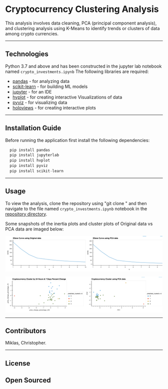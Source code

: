 # Cryptocurrency Clustering Analysis

This analysis involves data cleaning, PCA (principal component analysis), and clustering analysis using K-Means to identify trends or clusters of data among crypto currencies. 


---

## Technologies

Python 3.7 and above and has been constructed in the jupyter lab notebook named ```crypto_investments.ipynb```
The following libraries are required:

- [pandas](https://pypi.org/project/pandas/) - for analyzing data
- [scikit-learn](https://pypi.org/project/scikit-learn/) - for building ML models
- [jupyter](https://pypi.org/project/jupyter/) - for an IDE
- [hvplot](https://pypi.org/project/hvplot/) - for creating interactive Visualizations of data
- [pyviz](https://pypi.org/project/pyviz/) - for visualizing data
- [holoviews](https://pypi.org/project/holoviews/) - for creating interactive plots

---

## Installation Guide

Before running the application first install the following dependencies:

```python
  pip install pandas
  pip install jupyterlab 
  pip install hvplot
  pip install pyviz
  pip install scikit-learn

```
---

## Usage
To view the analysis, clone the repository using "git clone <link>" and then navigate to the file named ```crypto_investments.ipynb``` notebook in the [repository directory](https://github.com/mightymiklas/KNN_PCA_Your_Crypto).

Some snapshots of the inertia plots and cluster plots of Original data vs PCA data are imaged below:

![inertia plots](https://github.com/Summi-Khanna/Challenge-10/blob/main/Images/elbow_curve.png)  


![cluster plots](https://github.com/Summi-Khanna/Challenge-10/blob/main/Images/cluster_plot.png) 
 

---

## Contributors
 
Miklas, Christopher.   

---

## License


Open Sourced
---

